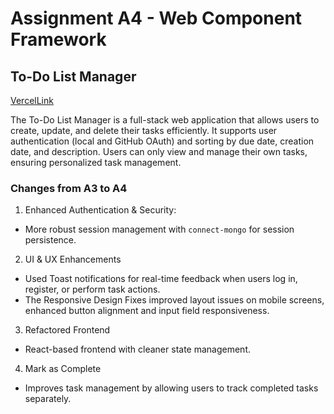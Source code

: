 Assignment A4 - Web Component Framework
===

## To-Do List Manager

[VercelLink](https://a4-keluliu.vercel.app)

The To-Do List Manager is a full-stack web application that allows users to create, update, and delete their tasks efficiently. It supports user authentication (local and GitHub OAuth) and sorting by due date, creation date, and description. Users can only view and manage their own tasks, ensuring personalized task management.

### Changes from A3 to A4
1. Enhanced Authentication & Security:
- More robust session management with `connect-mongo` for session persistence.
2. UI & UX Enhancements
- Used Toast notifications for real-time feedback when users log in, register, or perform task actions.
- The Responsive Design Fixes improved layout issues on mobile screens, enhanced button alignment and input field responsiveness.
3. Refactored Frontend
- React-based frontend with cleaner state management.
4. Mark as Complete
- Improves task management by allowing users to track completed tasks separately.
